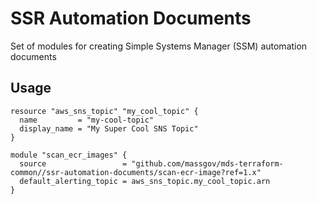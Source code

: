 SSR Automation Documents
===================

Set of modules for creating Simple Systems Manager (SSM) automation documents

## Usage

```hcl
resource "aws_sns_topic" "my_cool_topic" {
  name         = "my-cool-topic"
  display_name = "My Super Cool SNS Topic"
}

module "scan_ecr_images" {
  source                 = "github.com/massgov/mds-terraform-common//ssr-automation-documents/scan-ecr-image?ref=1.x"
  default_alerting_topic = aws_sns_topic.my_cool_topic.arn
}
```